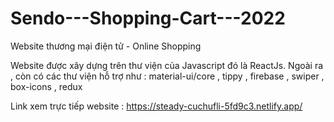 # Sendo---Shopping-Cart---2022
Website thương mại điện tử - Online Shopping 

Website được xây dựng trên thư viện của Javascript đó là ReactJs.
Ngoài ra , còn có các thư viện hỗ trợ như : material-ui/core , tippy , firebase , swiper , box-icons , redux

Link xem trực tiếp website : https://steady-cuchufli-5fd9c3.netlify.app/
